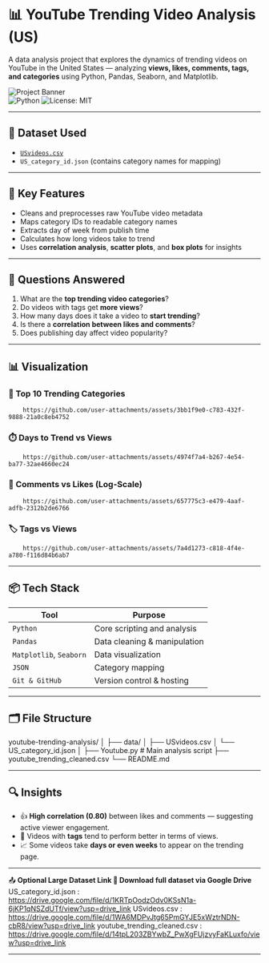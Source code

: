 # 📊 YouTube Trending Video Analysis (US)

A data analysis project that explores the dynamics of trending videos on YouTube in the United States — analyzing **views, likes, comments, tags, and categories** using Python, Pandas, Seaborn, and Matplotlib.

![Project Banner](https://img.shields.io/badge/status-completed-green?style=flat-square)  
![Python](https://img.shields.io/badge/Python-3.10-blue.svg) ![License: MIT](https://img.shields.io/badge/License-MIT-yellow.svg)

---

## 📁 Dataset Used

- [`USvideos.csv`](https://www.kaggle.com/datasets/datasnaek/youtube-new)  
- `US_category_id.json` (contains category names for mapping)

---

## 🚀 Key Features

- Cleans and preprocesses raw YouTube video metadata
- Maps category IDs to readable category names
- Extracts day of week from publish time
- Calculates how long videos take to trend
- Uses **correlation analysis**, **scatter plots**, and **box plots** for insights

---

## 📌 Questions Answered

1. What are the **top trending video categories**?
2. Do videos with tags get **more views**?
3. How many days does it take a video to **start trending**?
4. Is there a **correlation between likes and comments**?
5. Does publishing day affect video popularity?

---

## 📊 Visualization

### 🎯 Top 10 Trending Categories
        https://github.com/user-attachments/assets/3bb1f9e0-c783-432f-9888-21a0c8eb4752

### ⏱️ Days to Trend vs Views
        https://github.com/user-attachments/assets/4974f7a4-b267-4e54-ba77-32ae4660ec24
 
### 💬 Comments vs Likes (Log-Scale)
        https://github.com/user-attachments/assets/657775c3-e479-4aaf-adfb-2312b2de6766

### 🏷️ Tags vs Views
        https://github.com/user-attachments/assets/7a4d1273-c818-4f4e-a780-f116d84b6ab7

---

## 📦 Tech Stack

| Tool | Purpose |
|------|---------|
| `Python` | Core scripting and analysis |
| `Pandas` | Data cleaning & manipulation |
| `Matplotlib`, `Seaborn` | Data visualization |
| `JSON` | Category mapping |
| `Git & GitHub` | Version control & hosting |

---

## 🗂️ File Structure
youtube-trending-analysis/
│
├── data/
│ ├── USvideos.csv
│ └── US_category_id.json
│
├── Youtube.py # Main analysis script
├── youtube_trending_cleaned.csv
└── README.md



---

## 🔍 Insights

- 👍 **High correlation (0.80)** between likes and comments — suggesting active viewer engagement.
- 📅 Videos with **tags** tend to perform better in terms of views.
- 📈 Some videos take **days or even weeks** to appear on the trending page.

---


📤 **Optional Large Dataset Link
🔗 Download full dataset via Google Drive**
US_category_id.json  :  https://drive.google.com/file/d/1KRTpOodzOdv0KSsN1a-6jKP1qNSZdUTf/view?usp=drive_link
USvideos.csv  :  https://drive.google.com/file/d/1WA6MDPvJtg65PmGYJE5xWztrNDN-cbR8/view?usp=drive_link
youtube_trending_cleaned.csv : https://drive.google.com/file/d/14tpL203ZBYwbZ_PwXgFUjzvyFaKLuxfo/view?usp=drive_link

---






